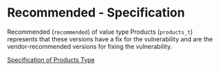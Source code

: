 # Recommended - Specification

Recommended (`recommended`) of value type Products (`products_t`) represents that these versions have a fix for the vulnerability and are the vendor-recommended versions for fixing the vulnerability.

[Specification of Products Type](types/products-spec.en.md)

